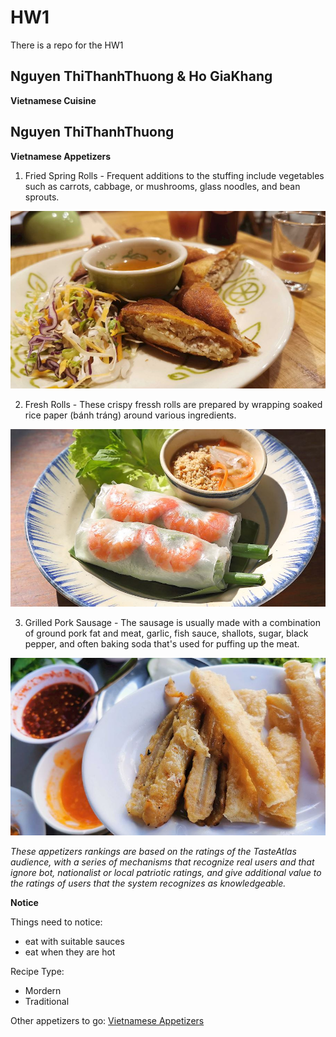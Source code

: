 # HW1
There is a repo for the HW1

## Nguyen ThiThanhThuong & Ho GiaKhang

**Vietnamese Cuisine**

## Nguyen ThiThanhThuong

**Vietnamese Appetizers**

1. Fried Spring Rolls - Frequent additions to the stuffing include vegetables such as carrots, cabbage, or mushrooms, glass noodles, and bean sprouts.

![Appetizers](images/food1.jpeg)

2. Fresh Rolls - These crispy fressh rolls are prepared by wrapping soaked rice paper (bánh tráng) around various ingredients.

![Appetizers](images/food2.jpeg)

3. Grilled Pork Sausage - The sausage is usually made with a combination of ground pork fat and meat, garlic, fish sauce, shallots, sugar, black pepper, and often baking soda that's used for puffing up the meat.

![Appetizers](images/food3.jpeg)

*These appetizers rankings are based on the ratings of the TasteAtlas audience, with a series of mechanisms that recognize real users and that ignore bot, nationalist or local patriotic ratings, and give additional value to the ratings of users that the system recognizes as knowledgeable.*

**Notice**

Things need to notice:
- eat with suitable sauces
- eat when they are hot

Recipe Type: 
- Mordern
- Traditional

Other appetizers to go: 
[Vietnamese Appetizers](https://www.hungryhuy.com/vietnamese/appetizers/)
